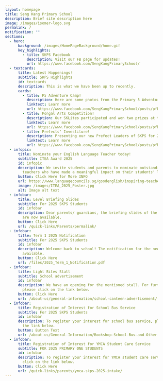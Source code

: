 ```yaml
---
layout: homepage
title: Seng Kang Primary School
description: Brief site description here
image: /images/isomer-logo.svg
permalink: /
notification: ""
sections:
  - hero:
      background: /images/HomePageBackground/home.gif
      key_highlights:
        - title: SKPS Facebook
          description: Visit our FB page for updates!
          url: https://www.facebook.com/SengKangPrimarySchool/
  - textcards:
      title: Latest Happenings!
      subtitle: SKPS Highlights
      id: textcards
      description: This is what we have been up to recently.
      cards:
        - title: P5 Adventure Camp!
          description: Here are some photos from the Primary 5 Adventure Camp!
          linktext: Learn more
          url: https://www.facebook.com/SengKangPrimarySchool/posts/pfbid033XR8UiVVFgj8bHtAWdND9ZPHfpvrMVCTE6WjMRPPDwZfYrUCrSVFNunQjvKdu1KTl
        - title: Pongal Arts Competition!
          description: Our SKLites participated and won two prizes at the competition!
          linktext: Learn more
          url: https://www.facebook.com/SengKangPrimarySchool/posts/pfbid0eUuPkTJfTQZkyrnPtMUz4V4BH9jxQcGba651ryTQpVmbvDDgEkv3x6nuUxNEJJPMl
        - title: Prefects' Investiture!
          description: Presenting our new Prefect Leaders of SKPS for 2025!
          linktext: Learn more
          url: https://www.facebook.com/SengKangPrimarySchool/posts/pfbid02vGWhtAbAN7Moh6tKaopMJ7TQE78dfBB1bUFTNHPuRDmnQTA4qma7k5V4W9Yo2Apxl
  - infopic:
      title: Nominate your English Language Teacher today!
      subtitle: ITEA Award 2025
      id: infopic
      description: We invite students and parents to nominate outstanding English
        teachers who have made a meaningful impact on their students' learning.
      button: Click Here for More INFO
      url: https://www.languagecouncils.sg/goodenglish/inspiring-teacher-of-english-award/nomination-information
      image: /images/ITEA_2025_Poster.jpg
      alt: Image alt text
  - infobar:
      title: Level Briefing Slides
      subtitle: For 2025 SKPS Students
      id: infobar
      description: Dear parents/ guardians, the briefing slides of the various levels
        are now available.
      button: Click Here
      url: /quick-links/Parents/permalink/
  - infobar:
      title: Term 1 2025 Notification
      subtitle: For 2025 SKPS Students
      id: infobar
      description: Welcome back to school! The notification for the new term is now
        available.
      button: Click Here
      url: /files/2025_Term_1_Notification.pdf
  - infobar:
      title: Light Bites Stall
      subtitle: School advertisement
      id: infobar
      description: We have an opening for the mentioned stall. For further details,
        please click on the link below.
      button: Click Here
      url: /about-us/general-information/school-canteen-advertisement/
  - infobar:
      title: Registration of Interest for School Bus Service
      subtitle: For 2025 SKPS Students
      id: infobar
      description: To register your interest for school bus service, please click on
        the link below.
      button: Button Text
      url: /about-us/General-Information/Bookshop-School-Bus-and-Other-Services/
  - infobar:
      title: Registration of Interest for YMCA Student Care Service
      subtitle: FOR 2025 PRIMARY ONE STUDENTS
      id: infobar
      description: To register your interest for YMCA student care service, please
        click on the link below.
      button: Click Here
      url: /quick-links/parents/ymca-skps-2025-intake/
---
```

